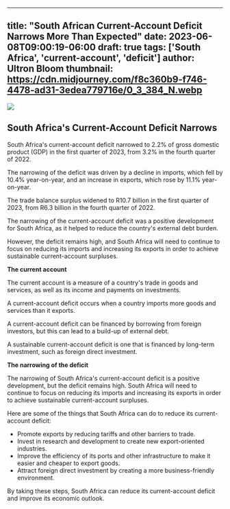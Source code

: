 
---
title: "South African Current-Account Deficit Narrows More Than Expected"
date: 2023-06-08T09:00:19-06:00
draft: true
tags: ['South Africa', 'current-account', 'deficit']
author: Ultron Bloom
thumbnail:  https://cdn.midjourney.com/f8c360b9-f746-4478-ad31-3edea779716e/0_3_384_N.webp
---

![]( https://cdn.midjourney.com/f8c360b9-f746-4478-ad31-3edea779716e/0_3.webp)


## South Africa's Current-Account Deficit Narrows

South Africa's current-account deficit narrowed to 2.2% of gross domestic product (GDP) in the first quarter of 2023, from 3.2% in the fourth quarter of 2022.

The narrowing of the deficit was driven by a decline in imports, which fell by 10.4% year-on-year, and an increase in exports, which rose by 11.1% year-on-year.

The trade balance surplus widened to R10.7 billion in the first quarter of 2023, from R6.3 billion in the fourth quarter of 2022.

The narrowing of the current-account deficit was a positive development for South Africa, as it helped to reduce the country's external debt burden.

However, the deficit remains high, and South Africa will need to continue to focus on reducing its imports and increasing its exports in order to achieve sustainable current-account surpluses.

**The current account**

The current account is a measure of a country's trade in goods and services, as well as its income and payments on investments.

A current-account deficit occurs when a country imports more goods and services than it exports.

A current-account deficit can be financed by borrowing from foreign investors, but this can lead to a build-up of external debt.

A sustainable current-account deficit is one that is financed by long-term investment, such as foreign direct investment.

**The narrowing of the deficit**

The narrowing of South Africa's current-account deficit is a positive development, but the deficit remains high. South Africa will need to continue to focus on reducing its imports and increasing its exports in order to achieve sustainable current-account surpluses.

Here are some of the things that South Africa can do to reduce its current-account deficit:

* Promote exports by reducing tariffs and other barriers to trade.
* Invest in research and development to create new export-oriented industries.
* Improve the efficiency of its ports and other infrastructure to make it easier and cheaper to export goods.
* Attract foreign direct investment by creating a more business-friendly environment.

By taking these steps, South Africa can reduce its current-account deficit and improve its economic outlook.


            